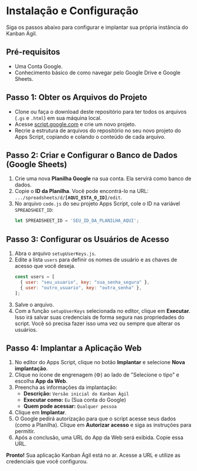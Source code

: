 # Instalação e Configuração

Siga os passos abaixo para configurar e implantar sua própria instância do Kanban Ágil.

## Pré-requisitos

- Uma Conta Google.
- Conhecimento básico de como navegar pelo Google Drive e Google Sheets.

## Passo 1: Obter os Arquivos do Projeto

- Clone ou faça o download deste repositório para ter todos os arquivos (`.gs` e `.html`) em sua máquina local.
- Acesse [script.google.com](https://script.google.com) e crie um novo projeto.
- Recrie a estrutura de arquivos do repositório no seu novo projeto do Apps Script, copiando e colando o conteúdo de cada arquivo.

## Passo 2: Criar e Configurar o Banco de Dados (Google Sheets)

1.  Crie uma nova **Planilha Google** na sua conta. Ela servirá como banco de dados.
2.  Copie o **ID da Planilha**. Você pode encontrá-lo na URL: `.../spreadsheets/d/`**`[AQUI_ESTA_O_ID]`**`/edit`.
3.  No arquivo `code.js` do seu projeto Apps Script, cole o ID na variável `SPREADSHEET_ID`:
    ```javascript
    let SPREADSHEET_ID = 'SEU_ID_DA_PLANILHA_AQUI';
    ```

## Passo 3: Configurar os Usuários de Acesso

1.  Abra o arquivo `setupUserKeys.js`.
2.  Edite a lista `users` para definir os nomes de usuário e as chaves de acesso que você deseja.
    ```javascript
    const users = [
      { user: "seu_usuario", key: "sua_senha_segura" },
      { user: "outro_usuario", key: "outra_senha" },
    ];
    ```
3.  Salve o arquivo.
4.  Com a função `setupUserKeys` selecionada no editor, clique em **Executar**. Isso irá salvar suas credenciais de forma segura nas propriedades do script. Você só precisa fazer isso uma vez ou sempre que alterar os usuários.

## Passo 4: Implantar a Aplicação Web

1.  No editor do Apps Script, clique no botão **Implantar** e selecione **Nova implantação**.
2.  Clique no ícone de engrenagem (⚙️) ao lado de "Selecione o tipo" e escolha **App da Web**.
3.  Preencha as informações da implantação:
    - **Descrição:** `Versão inicial do Kanban Ágil`
    - **Executar como:** `Eu` (Sua conta do Google)
    - **Quem pode acessar:** `Qualquer pessoa`
4.  Clique em **Implantar**.
5.  O Google pedirá autorização para que o script acesse seus dados (como a Planilha). Clique em **Autorizar acesso** e siga as instruções para permitir.
6.  Após a conclusão, uma URL do App da Web será exibida. Copie essa URL.

**Pronto!** Sua aplicação Kanban Ágil está no ar. Acesse a URL e utilize as credenciais que você configurou.